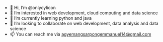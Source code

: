 - 👋 Hi, I’m @onlycylicon
- 👀 I’m interested in web development, cloud computing and data science
- 🌱 I’m currently learning python and java
- 💞️ I’m looking to collaborate on web development, data analysis and data science
- 📫 You can reach me via agyemangsarpongemmanuel14@gmail.com

<!---
onlycylicon/onlycylicon is a ✨ special ✨ repository because its `README.md` (this file) appears on your GitHub profile.
You can click the Preview link to take a look at your changes.
--->
